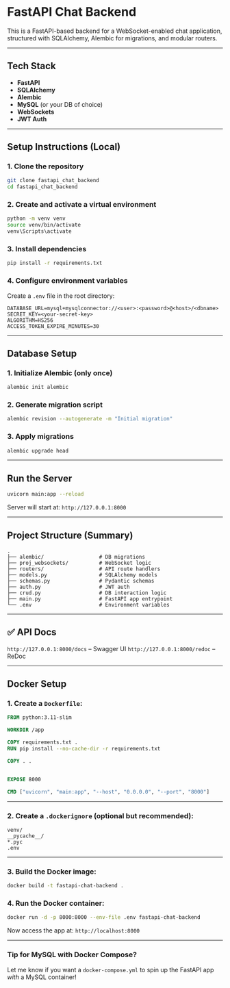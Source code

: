 # FastAPI Chat Backend

This is a FastAPI-based backend for a WebSocket-enabled chat application, structured with SQLAlchemy, Alembic for migrations, and modular routers.

---

## Tech Stack

* **FastAPI**
* **SQLAlchemy**
* **Alembic**
* **MySQL** (or your DB of choice)
* **WebSockets**
* **JWT Auth**

---

## Setup Instructions (Local)

### 1. Clone the repository

```bash
git clone fastapi_chat_backend
cd fastapi_chat_backend
```

### 2. Create and activate a virtual environment

```bash
python -m venv venv
source venv/bin/activate
venv\Scripts\activate
```

### 3. Install dependencies

```bash
pip install -r requirements.txt
```

### 4. Configure environment variables

Create a `.env` file in the root directory:

```env
DATABASE_URL=mysql+mysqlconnector://<user>:<password>@<host>/<dbname>
SECRET_KEY=<your-secret-key>
ALGORITHM=HS256
ACCESS_TOKEN_EXPIRE_MINUTES=30
```

---

## Database Setup

### 1. Initialize Alembic (only once)

```bash
alembic init alembic
```

### 2. Generate migration script

```bash
alembic revision --autogenerate -m "Initial migration"
```

### 3. Apply migrations

```bash
alembic upgrade head
```

---

## Run the Server

```bash
uvicorn main:app --reload
```

Server will start at: `http://127.0.0.1:8000`

---

## Project Structure (Summary)

```
.
├── alembic/                  # DB migrations
├── proj_websockets/          # WebSocket logic
├── routers/                  # API route handlers
├── models.py                 # SQLAlchemy models
├── schemas.py                # Pydantic schemas
├── auth.py                   # JWT auth
├── crud.py                   # DB interaction logic
├── main.py                   # FastAPI app entrypoint
└── .env                      # Environment variables
```

---

## ✅ API Docs

`http://127.0.0.1:8000/docs` – Swagger UI
`http://127.0.0.1:8000/redoc` – ReDoc

---

## Docker Setup

### 1. Create a `Dockerfile`:

```Dockerfile
FROM python:3.11-slim

WORKDIR /app

COPY requirements.txt .
RUN pip install --no-cache-dir -r requirements.txt

COPY . .


EXPOSE 8000

CMD ["uvicorn", "main:app", "--host", "0.0.0.0", "--port", "8000"]
```

---

### 2. Create a `.dockerignore` (optional but recommended):

```
venv/
__pycache__/
*.pyc
.env
```

---

### 3. Build the Docker image:

```bash
docker build -t fastapi-chat-backend .
```

### 4. Run the Docker container:

```bash
docker run -d -p 8000:8000 --env-file .env fastapi-chat-backend
```

Now access the app at: `http://localhost:8000`

---

### Tip for MySQL with Docker Compose?

Let me know if you want a `docker-compose.yml` to spin up the FastAPI app *with* a MySQL container!


